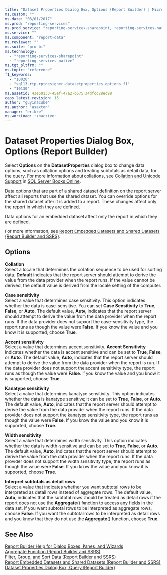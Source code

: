 ```yaml
---
title: "Dataset Properties Dialog Box, Options (Report Builder) | Microsoft Docs"
ms.custom: ""
ms.date: "03/01/2017"
ms.prod: "reporting-services"
ms.prod_service: "reporting-services-sharepoint, reporting-services-native"
ms.service: ""
ms.component: "report-data"
ms.reviewer: ""
ms.suite: "pro-bi"
ms.technology: 
  - "reporting-services-sharepoint"
  - "reporting-services-native"
ms.tgt_pltfrm: ""
ms.topic: "reference"
f1_keywords: 
  - "10020"
  - "sql13.rtp.rptdesigner.datasetproperties.options.f1"
  - "10130"
ms.assetid: 43e50133-45ef-47a2-b575-34dfcc28ec98
caps.latest.revision: 15
author: "guyinacube"
ms.author: "asaxton"
manager: "erikre"
ms.workload: "Inactive"
---
```

# Dataset Properties Dialog Box, Options (Report Builder)
  Select **Options** on the **DatasetProperties** dialog box to change data options, such as collation options and treating subtotals as detail data, for the query. For more information about collations, see [Collation and Unicode Support](../../relational-databases/collations/collation-and-unicode-support.md) in [SQL Server Books Online](http://go.microsoft.com/fwlink/?linkid=98335).  
  
 Data options that are part of a shared dataset definition on the report server affect all reports that use the shared dataset. You can override options for the shared dataset after it is added to a report. These changes affect only the report in which they are defined.  
  
 Data options for an embedded dataset affect only the report in which they are defined.  
  
 For more information, see [Report Embedded Datasets and Shared Datasets &#40;Report Builder and SSRS&#41;](../../reporting-services/report-data/report-embedded-datasets-and-shared-datasets-report-builder-and-ssrs.md).  
  
## Options  
 **Collation**  
 Select a locale that determines the collation sequence to be used for sorting data. **Default** indicates that the report server should attempt to derive the value from the data provider when the report runs. If the value cannot be derived, the default value is derived from the locale setting of the computer.  
  
 **Case sensitivity**  
 Select a value that determines case sensitivity. This option indicates whether the data is case-sensitive. You can set **Case Sensitivity** to **True**, **False**, or **Auto**. The default value, **Auto**, indicates that the report server should attempt to derive the value from the data provider when the report runs. If the data provider does not support the case-sensitivity type, the report runs as though the value were **False**. If you know the value and you know it is supported, choose **True**.  
  
 **Accent sensitivity**  
 Select a value that determines accent sensitivity. **Accent Sensitivity** indicates whether the data is accent sensitive and can be set to **True**, **False**, or **Auto**. The default value, **Auto**, indicates that the report server should attempt to derive the value from the data provider when the report is run. If the data provider does not support the accent sensitivity type, the report runs as though the value were **False**. If you know the value and you know it is supported, choose **True**.  
  
 **Kanatype sensitivity**  
 Select a value that determines kanatype sensitivity. This option indicates whether the data is kanatype sensitive; it can be set to **True**, **False**, or **Auto**. The default value, **Auto**, indicates that the report server should attempt to derive the value from the data provider when the report runs. If the data provider does not support the kanatype sensitivity type, the report runs as though the value were **False**. If you know the value and you know it is supported, choose **True**.  
  
 **Width sensitivity**  
 Select a value that determines width sensitivity. This option indicates whether the data is width-sensitive and can be set to **True**, **False**, or **Auto**. The default value, **Auto**, indicates that the report server should attempt to derive the value from the data provider when the report runs. If the data provider does not support the width sensitivity type, the report runs as though the value were **False**. If you know the value and you know it is supported, choose **True**.  
  
 **Interpret subtotals as detail rows**  
 Select a value that indicates whether you want subtotal rows to be interpreted as detail rows instead of aggregate rows. The default value, **Auto**, indicates that the subtotal rows should be treated as detail rows if the report does not use the **Aggregate**() function to access any fields in the data set. If you want subtotal rows to be interpreted as aggregate rows, choose **False**. If you want the subtotal rows to be interpreted as detail rows and you know that they do not use the **Aggregate**() function, choose **True**.  
  
## See Also  
 [Report Builder Help for Dialog Boxes, Panes, and Wizards](http://msdn.microsoft.com/en-us/2da24891-0b6d-4d3c-8b18-81b98752642f)   
 [Aggregate Function &#40;Report Builder and SSRS&#41;](../../reporting-services/report-design/report-builder-functions-aggregate-function.md)   
 [Filter, Group, and Sort Data &#40;Report Builder and SSRS&#41;](../../reporting-services/report-design/filter-group-and-sort-data-report-builder-and-ssrs.md)   
 [Report Embedded Datasets and Shared Datasets &#40;Report Builder and SSRS&#41;](../../reporting-services/report-data/report-embedded-datasets-and-shared-datasets-report-builder-and-ssrs.md)   
 [Dataset Properties Dialog Box, Query &#40;Report Builder&#41;](../../reporting-services/report-data/dataset-properties-dialog-box-query-report-builder.md)  
  
  
